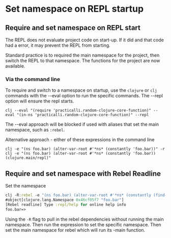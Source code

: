 # Set namespace on REPL startup



## Require and set namespace on REPL start
The REPL does not evaluate project code on start-up.  If it did and that code had a error, it may prevent the REPL from starting.

Standard practice is to required the main namespace for the project, then switch the REPL to that namespace.  The functions for the project are now available.

### Via the command line
To require and switch to a namespace on startup, use the `clojure` or `clj` commands with the --eval option to run the specific commands.  The --repl option will ensure the repl starts.
```shell
clj --eval "(require 'practicalli.random-clojure-core-function)" --eval "(in-ns 'practicalli.random-clojure-core-function)" --repl
```

The --eval approach will be blocked if used with aliases that set the main namespace, such as `:rebel`.

Alternative approach - either of these expressions in the command line
```shell
clj -e "(ns foo.bar) (alter-var-root #'*ns* (constantly 'foo.bar))" -r
clj -e "(ns foo.bar) (alter-var-root #'*ns* (constantly 'foo.bar)) (clojure.main/repl)"
```


## Require and set namespace with Rebel Readline
Set the namespace
```clojure
clj -R:rebel -e "(ns foo.bar) (alter-var-root #'*ns* (constantly (find-ns 'foo.bar)))" -m rebel-readline.main
#object[clojure.lang.Namespace 0x46cf05f7 "foo.bar"]
[Rebel readline] Type :repl/help for online help info
foo.bar=>
```

Using the `-R` flag to pull in the rebel dependencies without running the main namespace.  Then run the expression to set the specific namespace.  Then set the main namespace for rebel which will run its -main function.


<!-- ## Changing Namespaces using `dev/user.clj` -->
<!-- I am not sure it did in Leiningen projects either... -->
<!-- When using the REPL directly it can be changed into a specific namespace using the `in-ns` function. -->

<!-- Changing to the project namespace allows the `-main` namespace to be called -->
<!-- ```clojure -->
<!-- (ns user -->
<!--   :require [practicalli.project-namespace]) -->

<!-- (in-ns 'practicalli.project-namespace) -->

<!-- (-main) -->
<!-- ``` -->
